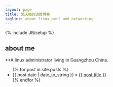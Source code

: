 ```yaml
---
layout: page
title: 莫庆强的运维博客
tagline: about linux perl and networking
---
```

{% include JB/setup %}


## about me
**A linux administrator living in Guangzhou China. 
    

<ul class="posts">
  {% for post in site.posts %}
    <li><span>{{ post.date | date_to_string }}</span> &raquo; <a href="{{ BASE_PATH }}{{ post.url }}">{{ post.title }}</a></li>
  {% endfor %}
</ul>


